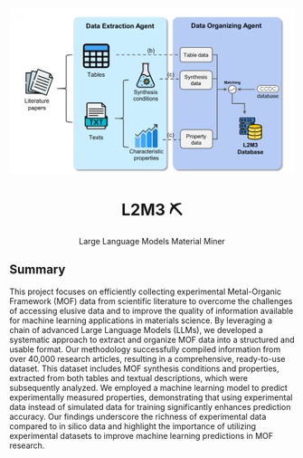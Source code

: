 ![](./figures/Figures_scheme.jpg)

<div align="center">
<h1> L2M3 ⛏ </h1> 
<p>Large Language Models Material Miner
</p>
</div>

## Summary
This project focuses on efficiently collecting experimental Metal-Organic Framework (MOF) data from scientific literature to overcome the challenges of accessing elusive data and to improve the quality of information available for machine learning applications in materials science. By leveraging a chain of advanced Large Language Models (LLMs), we developed a systematic approach to extract and organize MOF data into a structured and usable format. Our methodology successfully compiled information from over 40,000 research articles, resulting in a comprehensive, ready-to-use dataset. This dataset includes MOF synthesis conditions and properties, extracted from both tables and textual descriptions, which were subsequently analyzed. We employed a machine learning model to predict experimentally measured properties, demonstrating that using experimental data instead of simulated data for training significantly enhances prediction accuracy. Our findings underscore the richness of experimental data compared to in silico data and highlight the importance of utilizing experimental datasets to improve machine learning predictions in MOF research.




